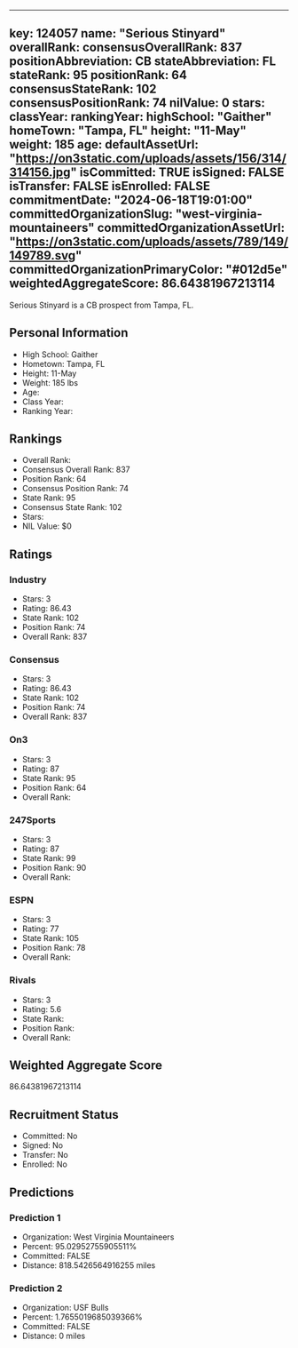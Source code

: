 ---
  key: 124057
  name: "Serious Stinyard"
  overallRank: 
  consensusOverallRank: 837
  positionAbbreviation: CB
  stateAbbreviation: FL
  stateRank: 95
  positionRank: 64
  consensusStateRank: 102
  consensusPositionRank: 74
  nilValue: 0
  stars: 
  classYear: 
  rankingYear: 
  highSchool: "Gaither"
  homeTown: "Tampa, FL"
  height: "11-May"
  weight: 185
  age: 
  defaultAssetUrl: "https://on3static.com/uploads/assets/156/314/314156.jpg"
  isCommitted: TRUE
  isSigned: FALSE
  isTransfer: FALSE
  isEnrolled: FALSE
  commitmentDate: "2024-06-18T19:01:00"
  committedOrganizationSlug: "west-virginia-mountaineers"
  committedOrganizationAssetUrl: "https://on3static.com/uploads/assets/789/149/149789.svg"
  committedOrganizationPrimaryColor: "#012d5e"
  weightedAggregateScore: 86.64381967213114
  ---
  
  Serious Stinyard is a CB prospect from Tampa, FL.
  
  ## Personal Information
  - High School: Gaither
  - Hometown: Tampa, FL
  - Height: 11-May
  - Weight: 185 lbs
  - Age: 
  - Class Year: 
  - Ranking Year: 
  
  ## Rankings
  - Overall Rank: 
  - Consensus Overall Rank: 837
  - Position Rank: 64
  - Consensus Position Rank: 74
  - State Rank: 95
  - Consensus State Rank: 102
  - Stars: 
  - NIL Value: $0
  
  ## Ratings
  
  ### Industry
  - Stars: 3
  - Rating: 86.43
  - State Rank: 102
  - Position Rank: 74
  - Overall Rank: 837
  
  ### Consensus
  - Stars: 3
  - Rating: 86.43
  - State Rank: 102
  - Position Rank: 74
  - Overall Rank: 837
  
  ### On3
  - Stars: 3
  - Rating: 87
  - State Rank: 95
  - Position Rank: 64
  - Overall Rank: 
  
  ### 247Sports
  - Stars: 3
  - Rating: 87
  - State Rank: 99
  - Position Rank: 90
  - Overall Rank: 
  
  ### ESPN
  - Stars: 3
  - Rating: 77
  - State Rank: 105
  - Position Rank: 78
  - Overall Rank: 
  
  ### Rivals
  - Stars: 3
  - Rating: 5.6
  - State Rank: 
  - Position Rank: 
  - Overall Rank: 
  
  ## Weighted Aggregate Score
  86.64381967213114
  
  ## Recruitment Status
  - Committed: No
  - Signed: No
  - Transfer: No
  - Enrolled: No
  
  
  
  ## Predictions
  
  ### Prediction 1
  - Organization: West Virginia Mountaineers
  - Percent: 95.02952755905511%
  - Committed: FALSE
  - Distance: 818.5426564916255 miles
  
  ### Prediction 2
  - Organization: USF Bulls
  - Percent: 1.7655019685039366%
  - Committed: FALSE
  - Distance: 0 miles
  